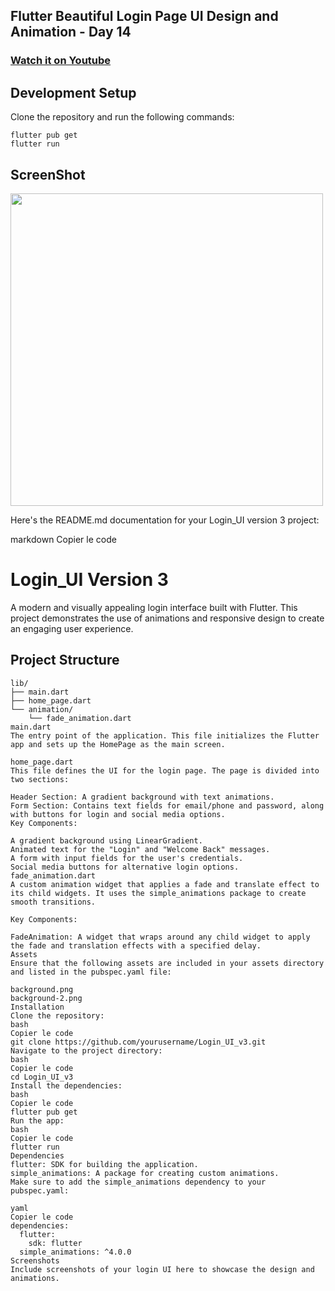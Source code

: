 ## Flutter Beautiful Login Page UI Design and Animation - Day 14


### [Watch it on Youtube](https://youtu.be/txvyAO894DY)


## Development Setup
Clone the repository and run the following commands:
```
flutter pub get
flutter run
```

## ScreenShot

<img src="assets/screenshot/one.png" height="500em" />




Here's the README.md documentation for your Login_UI version 3 project:

markdown
Copier le code
# Login_UI Version 3

A modern and visually appealing login interface built with Flutter. This project demonstrates the use of animations and responsive design to create an engaging user experience.

## Project Structure

```plaintext
lib/
├── main.dart
├── home_page.dart
└── animation/
    └── fade_animation.dart
main.dart
The entry point of the application. This file initializes the Flutter app and sets up the HomePage as the main screen.

home_page.dart
This file defines the UI for the login page. The page is divided into two sections:

Header Section: A gradient background with text animations.
Form Section: Contains text fields for email/phone and password, along with buttons for login and social media options.
Key Components:

A gradient background using LinearGradient.
Animated text for the "Login" and "Welcome Back" messages.
A form with input fields for the user's credentials.
Social media buttons for alternative login options.
fade_animation.dart
A custom animation widget that applies a fade and translate effect to its child widgets. It uses the simple_animations package to create smooth transitions.

Key Components:

FadeAnimation: A widget that wraps around any child widget to apply the fade and translation effects with a specified delay.
Assets
Ensure that the following assets are included in your assets directory and listed in the pubspec.yaml file:

background.png
background-2.png
Installation
Clone the repository:
bash
Copier le code
git clone https://github.com/yourusername/Login_UI_v3.git
Navigate to the project directory:
bash
Copier le code
cd Login_UI_v3
Install the dependencies:
bash
Copier le code
flutter pub get
Run the app:
bash
Copier le code
flutter run
Dependencies
flutter: SDK for building the application.
simple_animations: A package for creating custom animations.
Make sure to add the simple_animations dependency to your pubspec.yaml:

yaml
Copier le code
dependencies:
  flutter:
    sdk: flutter
  simple_animations: ^4.0.0
Screenshots
Include screenshots of your login UI here to showcase the design and animations.